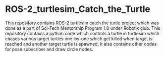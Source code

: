 # ROS-2_turtlesim_Catch_the_Turtle

 This repository contains ROS-2 turtlesim catch the turtle project which was done as a part of Sci-Tech Mentorship Program 1.0 under Robotix club.
 This repository contains a python code which controls a turtle in turtlesim which chases various target turtles one-by-one which get killed when target is reached and another target turtle is spawned.
 It also contains other codes for pose subscriber and draw circle nodes.
